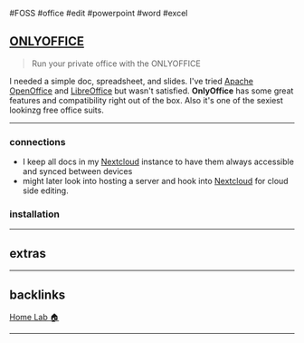 #FOSS #office #edit #powerpoint #word #excel 

## [ONLYOFFICE](/vault/https://www.onlyoffice.com/)
> Run your private office with the ONLYOFFICE

I needed a simple doc, spreadsheet, and slides. I've tried [Apache OpenOffice](/vault/https://www.openoffice.org/) and [LibreOffice](/vault/https://www.libreoffice.org/)
but wasn't satisfied. **OnlyOffice** has some great features and compatibility right out of the box. Also it's one of the sexiest lookinzg free office suits.  

---

### connections
- I keep all docs in my [Nextcloud](/vault/%F0%9F%93%81developer/Home__Lab__%F0%9F%8F%A0/Nextcloud.md) instance to have them always accessible and synced between devices
- might later look into hosting a server and hook into [Nextcloud](/vault/%F0%9F%93%81developer/Home__Lab__%F0%9F%8F%A0/Nextcloud.md) for cloud side editing. 

### installation

---
## extras

---
## backlinks
[Home Lab 🏠](/vault/%F0%9F%93%81developer/Home__Lab__%F0%9F%8F%A0/Home__Lab__%F0%9F%8F%A0.md)

---
